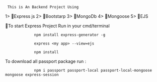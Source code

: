           
     This is An Backend Project Using 
1> 🔴Express js
2> 🔴Bootstarp
3> 🔴MongoDb
4> 🔴Mongoose
5> 🔴EJS

🔴To start  Express Project Run in your cmd/terminal 

                 npm install express-generator -g
 
                 express <my app> --view=ejs

                 npm install 


To download all passport package run :

                 npm i passport passport-local passport-local-mongoose  mongoose express-session
